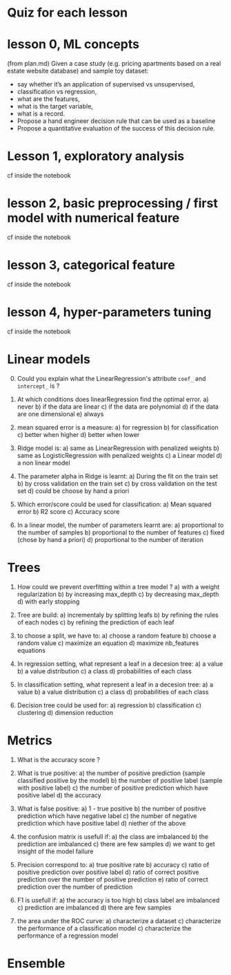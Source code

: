 # Quiz for each lesson

# lesson 0, ML concepts 
(from plan.md) Given a case study (e.g. pricing apartments based on a real estate website database) and sample toy dataset: 
- say whether it’s an application of supervised vs unsupervised, 
- classification vs regression, 
- what are the features, 
- what is the target variable, 
- what is a record.
- Propose a hand engineer decision rule that can be used as a baseline
- Propose a quantitative evaluation of the success of this decision rule.

# Lesson 1, exploratory analysis
cf inside the notebook

# lesson 2, basic preprocessing / first model with numerical feature
cf inside the notebook

# lesson 3, categorical feature
cf inside the notebook

# lesson 4, hyper-parameters tuning
cf inside the notebook

# Linear models
0. Could you explain what the LinearRegression's attribute `coef_` and `intercept_` is ?

1. At which conditions does linearRegression find the optimal error.
a) never 
b) if the data are linear
c) if the data are polynomial 
d) if the data are one dimensional
e) always

2. mean squared error is a measure:
a) for regression b) for classification
c) better when higher d) better when lower

3. Ridge model is:
a) same as LinearRegression with penalized weights
b) same as LogisticRegression with penalized weights
c) a Linear model
d) a non linear model

4. The parameter alpha in Ridge is learnt:
a) During the fit on the train set
b) by cross validation on the train set
c) by cross validation on the test set
d) could be choose by hand a priori

5. Which error/score could be used for classification:
a) Mean squared error
b) R2 score
c) Accuracy score

6. In a linear model, the number of parameters learnt are:
a) proportional to the number of samples
b) proportional to the number of features
c) fixed (chose by hand a priori)
d) proportional to the number of iteration

# Trees

1. How could we prevent overfitting within a tree model ?
a) with a weight regularization
b) by increasing max_depth
c) by decreasing max_depth
d) with early stopping

2. Tree are build:
a) incrementaly by splitting leafs
b) by refining the rules of each nodes
c) by refining the prediction of each leaf

2. to choose a split, we have to:
a) choose a random feature
b) choose a random value
c) maximize an equation
d) maximize nb_features equations

3. In regression setting, what represent a leaf in a decesion tree: 
a) a value
b) a value distribution
c) a class
d) probabilities of each class

3. In classification setting, what represent a leaf in a decesion tree: 
a) a value
b) a value distribution
c) a class
d) probabilities of each class

4. Decision tree could be used for:
a) regression
b) classification
c) clustering
d) dimension reduction

# Metrics

1. What is the accuracy score ?

2. What is true positive:
a) the number of positive prediction (sample classified positive by the model)
b) the number of positive label (sample with positive label)
c) the number of positive prediction which have positive label
d) the accuracy

2. What is false positive:
a) 1 - true positive
b) the number of positive prediction which have negative label
c) the number of negative prediction which have positive label
d) niether of the above

3. the confusion matrix is usefull if:
a) the class are imbalanced
b) the prediction are imbalanced
c) there are few samples
d) we want to get insight of the model failure

4. Precision correspond to:
a) true positive rate
b) accuracy
c) ratio of positive prediction over positive label
d) ratio of correct positive prediction over the number of positive prediction
e) ratio of correct prediction over the number of prediction

5. F1 is usefull if:
a) the accuracy is too high
b) class label are imbalanced
c) prediction are imbalanced
d) there are few samples

6. the area under the ROC curve:
a) characterize a dataset
c) characterize the performance of a classification model
c) characterize the performance of a regression model


# Ensemble

